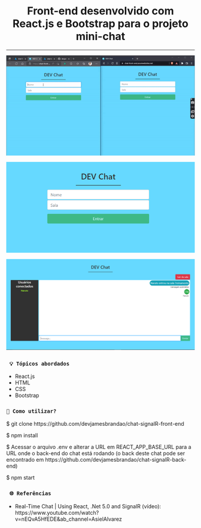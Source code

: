 <h1 align="center"><strong>Front-end desenvolvido com React.js e Bootstrap para o projeto mini-chat</strong></h1>

<hr/>

<p align="center">
    <img src="/img/chat.gif" alt="Demo do chat hospedado no Azure" title="Demo do chat hospedado no Azure">
</p> 

<p align="center">
    <img src="/img/entrar-sala.png" alt="Tela inicial da aplicação" title="Tela inicial da aplicação">
</p> 

<p align="center">
    <img src="/img/tela-chat.png" alt="Tela de chat" title="Tela de chat">
</p> 


### ` 💡 Tópicos abordados`
* React.js
* HTML
* CSS
* Bootstrap

### `🔎 Como utilizar?`

<p>$ git clone https://github.com/devjamesbrandao/chat-signalR-front-end</p>

<p>$ npm install</p>

<p>$ Acessar o arquivo .env e alterar a URL em REACT_APP_BASE_URL para a URL onde o back-end do chat está rodando (o back deste chat pode ser encontrado em https://github.com/devjamesbrandao/chat-signalR-back-end)</p>

<p>$ npm start</p>

### ` 🌐 Referências`
- <p> Real-Time Chat | Using React, .Net 5.0 and SignalR (vídeo): https://www.youtube.com/watch?v=nEQvA5HfEDE&ab_channel=AsielAlvarez</p>


